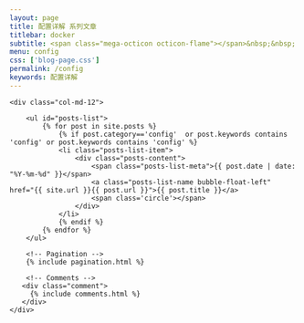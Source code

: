 ```yaml
---
layout: page
title: 配置详解 系列文章
titlebar: docker
subtitle: <span class="mega-octicon octicon-flame"></span>&nbsp;&nbsp; 配置详解 系列教程
menu: config
css: ['blog-page.css']
permalink: /config
keywords: 配置详解
---
```


<div class="row">

    <div class="col-md-12">

        <ul id="posts-list">
            {% for post in site.posts %}
                {% if post.category=='config'  or post.keywords contains 'config' or post.keywords contains 'config' %}
                <li class="posts-list-item">
                    <div class="posts-content">
                        <span class="posts-list-meta">{{ post.date | date: "%Y-%m-%d" }}</span>
                        <a class="posts-list-name bubble-float-left" href="{{ site.url }}{{ post.url }}">{{ post.title }}</a>
                        <span class='circle'></span>
                    </div>
                </li>
                {% endif %}
            {% endfor %}
        </ul> 

        <!-- Pagination -->
        {% include pagination.html %}

        <!-- Comments -->
       <div class="comment">
         {% include comments.html %}
       </div>
    </div>

</div>
<script>
    $(document).ready(function(){

        // Enable bootstrap tooltip
        $("body").tooltip({ selector: '[data-toggle=tooltip]' });

    });
</script>
